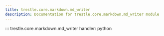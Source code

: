 ```yaml
---
title: trestle.core.markdown.md_writer
description: Documentation for trestle.core.markdown.md_writer module
---
```

::: trestle.core.markdown.md_writer
handler: python
